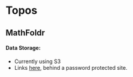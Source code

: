 # Topos
## MathFoldr

#### Data Storage:
- Currently using S3
- Links [here](https://accurate-rounded-pediatrician.glitch.me), behind a password protected site.
